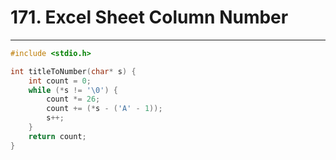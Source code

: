# 171. Excel Sheet Column Number

---

```c
#include <stdio.h>

int titleToNumber(char* s) {
    int count = 0;
    while (*s != '\0') {
        count *= 26;
        count += (*s - ('A' - 1));
        s++;
    }
    return count;
}
```

